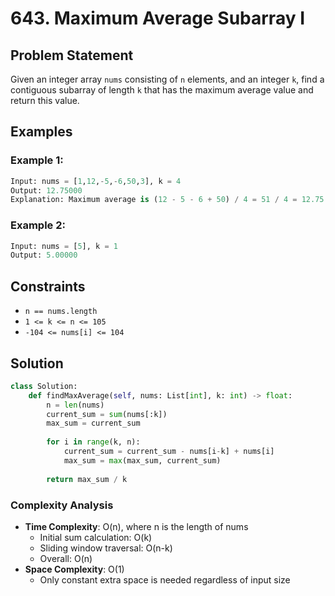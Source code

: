 # 643. Maximum Average Subarray I

## Problem Statement

Given an integer array `nums` consisting of `n` elements, and an integer `k`, find a contiguous subarray of length `k` that has the maximum average value and return this value.

## Examples

### Example 1:
```python
Input: nums = [1,12,-5,-6,50,3], k = 4
Output: 12.75000
Explanation: Maximum average is (12 - 5 - 6 + 50) / 4 = 51 / 4 = 12.75
```

### Example 2:
```python
Input: nums = [5], k = 1
Output: 5.00000
```

## Constraints
* `n == nums.length`
* `1 <= k <= n <= 105`
* `-104 <= nums[i] <= 104`

## Solution

```python
class Solution:
    def findMaxAverage(self, nums: List[int], k: int) -> float:
        n = len(nums)
        current_sum = sum(nums[:k])
        max_sum = current_sum
        
        for i in range(k, n):
            current_sum = current_sum - nums[i-k] + nums[i]
            max_sum = max(max_sum, current_sum)
            
        return max_sum / k
```

### Complexity Analysis
- **Time Complexity**: O(n), where n is the length of nums
  - Initial sum calculation: O(k)
  - Sliding window traversal: O(n-k)
  - Overall: O(n)
- **Space Complexity**: O(1)
  - Only constant extra space is needed regardless of input size

